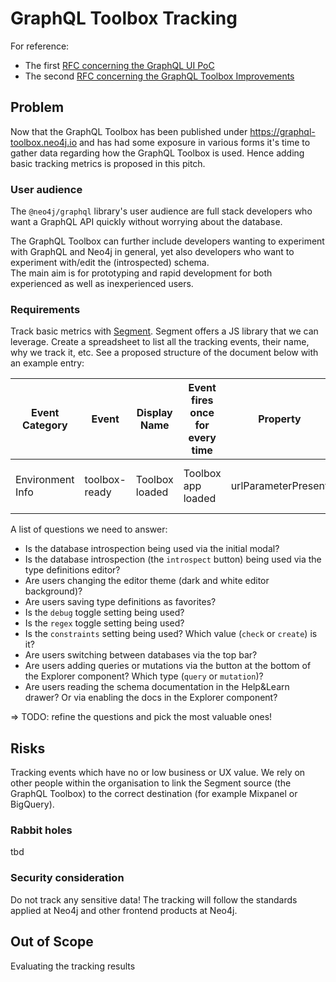 # GraphQL Toolbox Tracking

For reference:
- The first [RFC concerning the GraphQL UI PoC](https://github.com/neo4j/graphql/blob/dev/docs/rfcs/rfc-009-graphql-ui-poc.md)
- The second [RFC concerning the GraphQL Toolbox Improvements](https://github.com/neo4j/graphql/blob/dev/docs/rfcs/rfc-015-graphql-toolbox-improvement.md)

## Problem

Now that the GraphQL Toolbox has been published under https://graphql-toolbox.neo4j.io and has had some exposure in various forms it's time to gather data
regarding how the GraphQL Toolbox is used. Hence adding basic tracking metrics is proposed in this pitch. 


### User audience

The `@neo4j/graphql` library's user audience are full stack developers who want a GraphQL API quickly without worrying about the database.

The GraphQL Toolbox can further include developers wanting to experiment with GraphQL and Neo4j in general, yet also developers who want to experiment with/edit the (introspected) schema.  
The main aim is for prototyping and rapid development for both experienced as well as inexperienced users.

### Requirements

Track basic metrics with [Segment](https://segment.com/docs/connections/sources/catalog/libraries/website/javascript/). Segment offers a JS library that we can leverage.
Create a spreadsheet to list all the tracking events, their name, why we track it, etc. See a proposed structure of the document below with an example entry:

| Event Category |  Event | Display Name  | Event fires once for every time  | Property  | Property type  | Value  | Why capture this?  | 
|---|---|---|---|---| ---|---|---|
| Environment Info  | toolbox-ready  |  Toolbox loaded | Toolbox app loaded  |  urlParameterPresent | Boolean |  - |  Track if the URL parameters are used |
 		 					

A list of questions we need to answer:

-   Is the database introspection being used via the initial modal?
-   Is the database introspection (the `introspect` button) being used via the type definitions editor?
-   Are users changing the editor theme (dark and white editor background)?
-   Are users saving type definitions as favorites?
-   Is the `debug` toggle setting being used?
-   Is the `regex` toggle setting being used?
-   Is the `constraints` setting being used? Which value (`check` or `create`) is it?
-   Are users switching between databases via the top bar?
-   Are users adding queries or mutations via the button at the bottom of the Explorer component? Which type (`query` or `mutation`)?
-   Are users reading the schema documentation in the Help&Learn drawer? Or via enabling the docs in the Explorer component?

=> TODO: refine the questions and pick the most valuable ones!

## Risks

Tracking events which have no or low business or UX value.
We rely on other people within the organisation to link the Segment source (the GraphQL Toolbox) to the correct destination (for example Mixpanel or BigQuery).

### Rabbit holes

tbd

### Security consideration

Do not track any sensitive data! The tracking will follow the standards applied at Neo4j and other frontend products at Neo4j.  

## Out of Scope

Evaluating the tracking results
